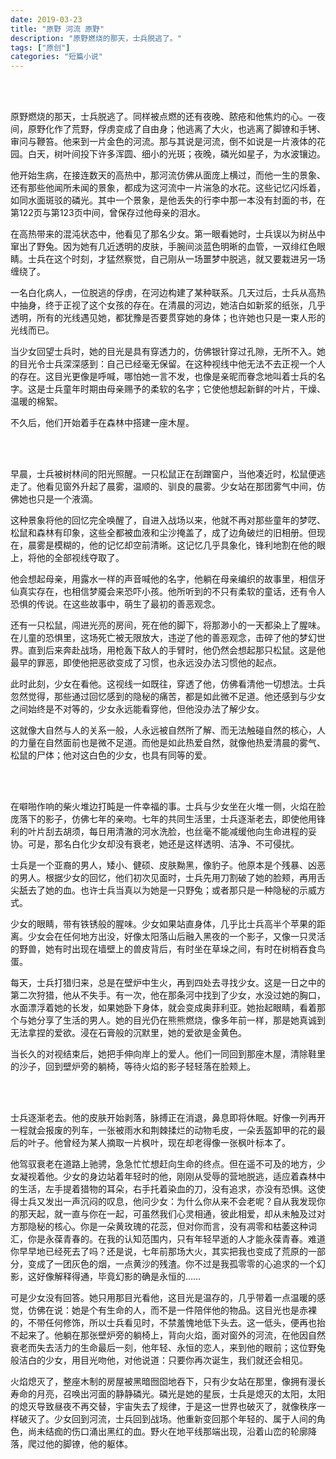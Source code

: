 ```yaml
---
date: 2019-03-23
title: "原野 河流 原野"
description: "原野燃烧的那天，士兵脱逃了。"
tags: ["原创"]
categories: "短篇小说"
---
```


<br/><br/>

原野燃烧的那天，士兵脱逃了。同样被点燃的还有夜晚、脓疮和他焦灼的心。一夜间，原野化作了荒野，俘虏变成了自由身；他逃离了大火，也逃离了脚镣和手铐、审问与鞭笞。他来到一片金色的河流。那与其说是河流，倒不如说是一片液体的花园。白天，树叶间投下许多浑圆、细小的光斑；夜晚，磷光如星子，为水波镶边。

他开始生病，在接连数天的高热中，那河流仿佛从面庞上横过，而他一生的景象、还有那些他闻所未闻的景象，都成为这河流中一片湍急的水花。这些记忆闪烁着，如同水面斑驳的磷光。其中一个景象，是他丢失的行李中那一本没有封面的书，在第122页与第123页中间，曾保存过他母亲的泪水。

在高热带来的混沌状态中，他看见了那名少女。第一眼看她时，士兵误以为树丛中窜出了野兔。因为她有几近透明的皮肤，手腕间淡蓝色明晰的血管，一双绯红色眼睛。士兵在这个时刻，才猛然察觉，自己刚从一场噩梦中脱逃，就又要栽进另一场缠绕了。

一名白化病人，一位脱逃的俘虏，在河边构建了某种联系。几天过后，士兵从高热中抽身，终于正视了这个女孩的存在。在清晨的河边，她洁白如新浆的纸张，几乎透明，所有的光线遇见她，都犹豫是否要贯穿她的身体；也许她也只是一束人形的光线而已。

当少女回望士兵时，她的目光是具有穿透力的，仿佛银针穿过孔隙，无所不入。她的目光令士兵深深感到：自己已经毫无保留。在这种视线中他无法不去正视一个人的存在。这目光更像是呼喊，哪怕她一言不发，也像是亲昵而眷念地叫着士兵的名字。这是士兵童年时期由母亲赐予的柔软的名字；它使他想起新鲜的叶片，干燥、温暖的棉絮。

不久后，他们开始着手在森林中搭建一座木屋。
  
<br/><br/>

早晨，士兵被树林间的阳光照醒。一只松鼠正在刮蹭窗户，当他凑近时，松鼠便逃走了。他看见窗外升起了晨雾，温顺的、驯良的晨雾。少女站在那团雾气中间，仿佛她也只是一个液滴。

这种景象将他的回忆完全唤醒了，自进入战场以来，他就不再对那些童年的梦呓、松鼠和森林有印象，这些全都被血液和尘沙掩盖了，成了边角破烂的旧相册。但现在，晨雾是模糊的，他的记忆却空前清晰。这记忆几乎具象化，锋利地割在他的眼上，将他的全部视线夺取了。

他会想起母亲，用露水一样的声音喊他的名字，他躺在母亲编织的故事里，相信牙仙真实存在，也相信梦魇会来恐吓小孩。他所听到的不只有柔软的童话，还有令人恐惧的传说。在这些故事中，萌生了最初的善恶观念。

还有一只松鼠，闯进光亮的房间，死在他的脚下，将那渺小的一天都染上了腥味。在儿童的恐惧里，这场死亡被无限放大，违逆了他的善恶观念，击碎了他的梦幻世界。直到后来奔赴战场，用枪轰下敌人的手臂时，他仍然会想起那只松鼠。这是他最早的罪恶，即使他把恶欲变成了习惯，也永远没办法习惯他的起点。

此时此刻，少女在看他。这视线一如既往，穿透了他，仿佛看清他一切想法。士兵忽然觉得，那些通过回忆感到的隐秘的痛苦，都是如此微不足道。他还感到与少女之间始终是不对等的，少女永远能看穿他，但他没办法了解少女。

这就像大自然与人的关系一般，人永远被自然所了解、而无法触碰自然的核心，人的力量在自然面前也是微不足道。而他是如此热爱自然，就像他热爱清晨的雾气、松鼠的尸体；他对这白色的少女，也具有同等的爱。

<br/><br/>

在噼啪作响的柴火堆边打盹是一件幸福的事。士兵与少女坐在火堆一侧，火焰在脸庞落下的影子，仿佛七年的亲吻。七年的共同生活里，士兵逐渐老去，即使他用锋利的叶片刮去胡须，每日用清澈的河水洗脸，也丝毫不能减缓他向生命进程的妥协。可是，那名白化少女却没有衰老，她还是这样透明、洁净、不可侵扰。

士兵是一个亚裔的男人，矮小、健硕、皮肤黝黑，像豹子。他原本是个残暴、凶恶的男人。根据少女的回忆，他们初次见面时，士兵先用刀割破了她的脸颊，再用舌尖舐去了她的血。也许士兵当真以为她是一只野兔；或者那只是一种隐秘的示威方式。

少女的眼睛，带有铁锈般的腥味。少女如果站直身体，几乎比士兵高半个苹果的距离。少女会在任何地方出没，好像太阳落山后融入黑夜的一个影子，又像一只灵活的野兽，她有时出现在墙壁上的兽皮背后，有时坐在草垛之间，有时在树梢吞食鸟蛋。

每天，士兵打猎归来，总是在壁炉中生火，再到四处去寻找少女。这是一日之中的第二次狩猎，他从不失手。有一次，他在那条河中找到了少女，水没过她的胸口，水面漂浮着她的长发，如果她卧下身体，就会变成奥菲利亚。她抬起眼睛，看着那个与她分享了生活的男人。她的目光仍在熊熊燃烧，像多年前一样，那是她真诚到无法拿捏的爱欲。浸在石膏般的沉默里，她的爱欲是金黄色。

当长久的对视结束后，她把手伸向岸上的爱人。他们一同回到那座木屋，清除鞋里的沙子，回到壁炉旁的躺椅，等待火焰的影子轻轻落在脸颊上。

<br/><br/>

士兵逐渐老去。他的皮肤开始剥落，脉搏正在消退，鼻息即将休眠。好像一列再开一程就会报废的列车，一张被雨水和荆棘揉烂的动物毛皮，一朵丢盔卸甲的花的最后的叶子。他曾经为某人摘取一片枫叶，现在却老得像一张枫叶标本了。

他驾驭衰老在道路上驰骋，急急忙忙想赶向生命的终点。但在遥不可及的地方，少女凝视着他。少女的身边站着年轻时的他，刚刚从受辱的营地脱逃，适应着森林中的生活，左手提着猎物的耳朵，右手托着染血的刀，没有追求，亦没有恐惧。这使得士兵又发出一声沉闷的叹息，他问少女：为什么你从来不会老呢？自从我发现你的那天起，就一直与你在一起，可虽然我们心灵相通，彼此相爱，却从未触及过对方那隐秘的核心。你是一朵黄玫瑰的花蕊，但对你而言，没有凋零和枯萎这种词汇，你是永葆青春的。在我的认知范围内，只有年轻早逝的人才能永葆青春。难道你早早地已经死去了吗？还是说，七年前那场大火，其实把我也变成了荒原的一部分，变成了一团灰色的烟，一点黄沙的残渣。你不过是我孤零零的心追求的一个幻影，这好像解释得通，毕竟幻影的确是永恒的……

可是少女没有回答。她只用那目光看他，这目光是温存的，几乎带着一点温暖的感觉，仿佛在说：她是个有生命的人，而不是一件陪伴他的物品。这目光也是赤裸的，不带任何修饰，所以士兵看见时，不禁羞愧地低下头去。这一低头，便再也抬不起来了。他躺在那张壁炉旁的躺椅上，背向火焰，面对窗外的河流，在他因自然衰老而失去活力的生命最后一刻，他年轻、永恒的恋人，来到他的眼前；这位野兔般洁白的少女，用目光吻他，对他说道：只要你再次诞生，我们就还会相见。

火焰熄灭了，整座木制的房屋被黑暗囫囵地吞下，只有少女站在那里，像拥有漫长寿命的月亮，召唤出河面的静静磷光。磷光是她的星辰，士兵是熄灭的太阳，太阳的熄灭导致昼夜不再交替，宇宙失去了规律，于是这一世界也破灭了，就像秩序一样破灭了。少女回到河流，士兵回到战场。他重新变回那个年轻的、属于人间的角色，尚未结痂的伤口涌出黑红的血。野火在地平线那端出现，沿着山峦的轮廓降落，爬过他的脚镣，他的躯体。